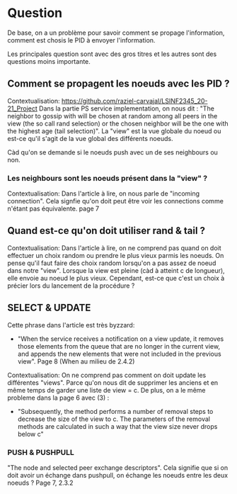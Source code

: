# Question 

De base, on a un problème pour savoir comment se propage l'information, comment est chosis le PID à envoyer l'information.

Les principales question sont avec des gros titres et les autres sont des questions moins importante. 

## Comment se propagent les noeuds avec les PID ? 

Contextualisation: 
https://github.com/raziel-carvajal/LSINF2345_20-21_Project
Dans la partie PS service implementation, on nous dit : "The neighbor to gossip with will be chosen at random among all peers in the view (the so call rand selection) or the chosen neighbor will be the one with the highest age (tail selection)". La "view" est la vue globale du noeud ou est-ce qu'il s'agit de la vue global des différents noeuds. 

Càd qu'on se demande si le noeuds push avec un de ses neighbours ou non. 


### Les neighbours sont les noeuds présent dans la "view" ? 

Contextualisation: 
Dans l'article à lire, on nous parle de "incoming connection". Cela signfie qu'on doit peut être voir les connections comme n'étant pas équivalente. page 7


## Quand est-ce qu'on doit utiliser rand & tail  ? 
Contextualisation: 
Dans l'article à lire, on ne comprend pas quand on doit effectuer un choix random ou prendre le plus vieux parmis les noeuds. On pense qu'il faut faire des choix random lorsqu'on a pas assez de noeud dans notre "view". Lorsque la view est pleine (càd à atteint c de longueur), elle envoie au noeud le plus vieux. Cependant, est-ce que c'est un choix à précier lors du lancement de la procédure ?  

## SELECT & UPDATE
Cette phrase dans l'article est très byzzard: 
- "When the service receives a notification on a view update,
it removes those elements from the queue that are no longer in the current view,
and appends the new elements that were not included in the previous view". Page 8 (When au milieu de 2.4.2)

Contextualisation: On ne comprend pas comment on doit update les différentes "views". Parce qu'on nous dit de supprimer les anciens et en même temps de garder une liste de view = c. De plus, on a le même probleme dans la page 6 avec (3) : 

- "Subsequently,
the method performs a number of removal steps to decrease the size of the
view to c. The parameters of the removal methods are calculated in such a way
that the view size never drops below c"

### PUSH & PUSHPULL
"The node and selected peer exchange descriptors". Cela signifie que si on doit avoir un échange dans pushpull, on échange les noeuds entre les deux noeuds ? Page 7, 2.3.2
